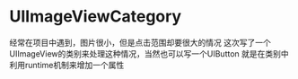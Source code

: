 # UIImageViewCategory

经常在项目中遇到，图片很小，但是点击范围却要很大的情况
这次写了一个UIImageView的类别来处理这种情况，当然也可以写一个UIButton
就是在类别中利用runtime机制来增加一个属性
